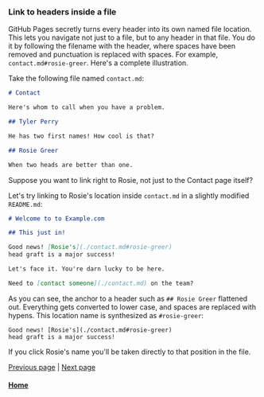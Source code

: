 ### Link to headers inside a file 

GitHub Pages secretly turns every header into its own named file location.
This lets you navigate not just to a file, but to any header
in that file. You do it by following the filename with the header,
where spaces have been removed and punctuation is replaced with
spaces. For example, `contact.md#rosie-greer`. Here's a 
complete illustration.

Take the following file named `contact.md`:

```markdown
# Contact

Here's whom to call when you have a problem.

## Tyler Perry

He has two first names! How cool is that?

## Rosie Greer

When two heads are better than one.
```

Suppose you want to link right to Rosie, not just to the Contact page itself?

Let's try linking to Rosie's location inside `contact.md` in a slightly modified `README.md`:

```markdown
# Welcome to to Example.com

## This just in!

Good news! [Rosie's](./contact.md#rosie-greer)
head graft is a major success!

Let's face it. You're darn lucky to be here.

Need to [contact someone](./contact.md) on the team?
```

As you can see, the anchor to a header such as `## Rosie Greer` flattened out. 
Everything gets converted to lower case, and spaces are replaced with hypens.
This location name is synthesized as `#rosie-greer`:

```
Good news! [Rosie's](./contact.md#rosie-greer)
head graft is a major success!
```

If you click Rosie's name you'll
be taken directly to that position in the file.

[Previous page](markdown-links-to-other-sites.md) |  [Next page](adding-assets-directory-github-pages.md)

#### [Home](/README.md) 

